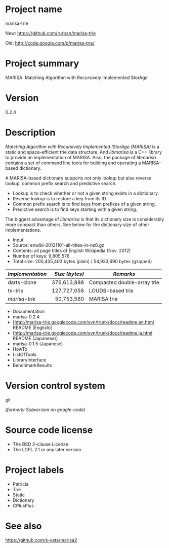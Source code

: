 # Project name

marisa-trie

New: https://github.com/rurban/marisa-trie

Old: http://code.google.com/p/marisa-trie/


# Project summary

MARISA: Matching Algorithm with Recursively Implemented StorAge

# Version

0.2.4

# Description

*Matching Algorithm with Recursively Implemented !StorAge (MARISA)* is a static and space-efficient trie data structure. And *libmarisa* is a C++ library to provide an implementation of MARISA. Also, the package of *libmarisa* contains a set of command line tools for building and operating a MARISA-based dictionary.

A MARISA-based dictionary supports not only lookup but also reverse lookup, common prefix search and predictive search.

 * Lookup is to check whether or not a given string exists in a dictionary.
 * Reverse lookup is to restore a key from its ID.
 * Common prefix search is to find keys from prefixes of a given string.
 * Predictive search is to find keys starting with a given string.

The biggest advantage of *libmarisa* is that its dictionary size is considerably more compact than others. See below for the dictionary size of other implementations.

 * Input
  * Source: enwiki-20121101-all-titles-in-ns0.gz
  * Contents: all page titles of English Wikipedia (Nov. 2012)
  * Number of keys: 9,805,576
  * Total size: 200,435,403 bytes (plain) / 54,933,690 bytes (gzipped)

| *Implementation* | *Size (bytes)* | *Remarks*
|------------------|---------------:|----------------------------
|  darts-clone     |   376,613,888  | Compacted double-array trie
|  tx-trie         |   127,727,058  | LOUDS-based trie
| *marisa-trie*    |    50,753,560  | MARISA trie

 * Documentation
  * marisa-0.2.4
   * [http://marisa-trie.googlecode.com/svn/trunk/docs/readme.en.html README (English)]
   * [http://marisa-trie.googlecode.com/svn/trunk/docs/readme.ja.html README (Japanese)]
  * marisa-0.1.5 (Japanese)
   * HowTo
   * ListOfTools
   * LibraryInterface
   * BenchmarkResults

# Version control system

git

_(formerly Subversion on google-code)_

# Source code license

* The BSD 2-clause License
* The LGPL 2.1 or any later version

# Project labels

* Patricia
* Trie
* Static
* Dictionary
* CPlusPlus

# See also

https://github.com/s-yata/marisa2
